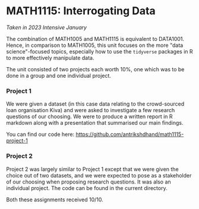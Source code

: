 # MATH1115: Interrogating Data

*Taken in 2023 Intensive January*

The combination of MATH1005 and MATH1115 is equivalent to DATA1001. Hence, in comparison to MATH1005, this unit focuses on the more "data science"-focused topics, especially how to use the `tidyverse` packages in R to more effectively manipulate data.

The unit consisted of two projects each worth 10%, one which was to be done in a group and one individual project.

### Project 1

We were given a dataset (in this case data relating to the crowd-sourced loan organisation Kiva) and were asked to investigate a few research questions of our choosing. We were to produce a written report in R markdown along with a presentation that summarised our main findings.

You can find our code here: https://github.com/antrikshdhand/math1115-project-1 

### Project 2

Project 2 was largely similar to Project 1 except that we were given the choice out of two datasets, and we were expected to pose as a stakeholder of our choosing when proposing research questions. It was also an individual project. The code can be found in the current directory.

Both these assignments received 10/10.